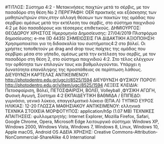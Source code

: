 #ΤΙΤΛΟΣ:
Σύστημα 4:2 - Μετακινήσεις παιχτών μετά το σέρβις, με τον πασαδόρο στη θέση Νο 2
ΠΕΡΙΓΡΑΦΗ:
OER πρακτικής και εξάσκησης των μαθητών/τριών στον,στην αλλαγή θέσεων των παικτών της ομάδας που σερβίρει αμέσως μετά την εκτέλεση του σερβίς, στο σύστημα παιχνιδιού 4:2 με δύο πασαδόρους και τέσσερεις επιθετικούς.
ΔΗΜΙΟΥΡΓΟΣ:
ΘΕΟΔΩΡΟΥ ΧΡΗΣΤΟΣ
Ημερομηνία Δημοσίευσης: 27/04/2019
Πλατφόρμα δημοσίευσης: 
e-me (ID 4435)
ΣΗΜΕΙΩΣΕΙΣ ΓΙΑ ΔΙΔΑΚΤΙΚΗ ΑΞΙΟΠΟΙΗΣΗ:
Χρησιμοποιείται για τη διδασκαλία του συστήματος4:2 στο βόλεϊ. Οι χρήστες τοποθετούν με drag and drop τους παίχτες της ομάδας που σερβίρει μέσα στο γήπεδο, αμέσως μετά την εκτέλεση του σερβίς, με τον πασαδόρο στη θέση 2, στο σύστημα παιχνιδιού 4:2. Στο τέλος ελέγχουν την ορθότητα των επιλογών τους και βαθμολογούνται. Υπάρχει η δυνατότητα επανάληψης της προσπάθειας σε περίπτωση λάθους.
ΔΙΕΥΘΥΝΣΗ ΚΑΡΤΕΛΑΣ ΑΝΤΙΚΕΙΜΕΝΟΥ:
http://photodentro.edu.gr/ugc/r/8525/1594
ΔΙΕΥΘΥΝΣΗ ΦΥΣΙΚΟΥ ΠΟΡΟΥ:
http://photodentro.edu.gr/v/item/ugc/8525/1594
ΛΕΞΕΙΣ ΚΛΕΙΔΙΑ:
Πετοσφαίριση, Βόλεϊ, ΠΕΤΟΣΦΑΙΡΙΣΗ, ΒΟΛΕΪ, Volleyball ,ΦΥΣΙΚΗ ΑΓΩΓΗ, Φυσική Αγωγή, Σύστημα 4:2
ΕΚΠΑΙΔΕΥΤΙΚΗ ΒΑΘΜΙΔΑ / ΕΠΙΠΕΔΟ:
γυμνάσιο, γενικό λύκειο, επαγγελματικό λύκειο (ΕΠΑ.Λ)
ΤΥΠΙΚΟ ΕΥΡΟΣ ΗΛΙΚΙΑΣ:
12-20
ΓΛΩΣΣΑ ΜΑΘΗΣΙΑΚΟΥ ΑΝΤΙΚΕΙΜΕΝΟΥ:
ελληνικά
ΤΕΧΝΙΚΑ ΣΤΟΙΧΕΙΑ
ΜΟΡΦΟΤΥΠΟΣ:
application/h5p (1.07 MB)
ΤΕΧΝΙΚΕΣ ΑΠΑΙΤΗΣΕΙΣ:
φυλλομετρητής: Internet Explorer, Mozilla Firefox, Safari, Google Chrome, Opera, Microsoft Edge
λειτουργικό σύστημα: Windows XP, Windows 2000, Windows Vista, Windows 7, Windows 8, Linux, Windows 10, Apple macOS, Android OS
ΑΔΕΙΑ ΧΡΗΣΗΣ:
Creative Commons-Attribution-NonCommercial-ShareAlike 4.0 International
